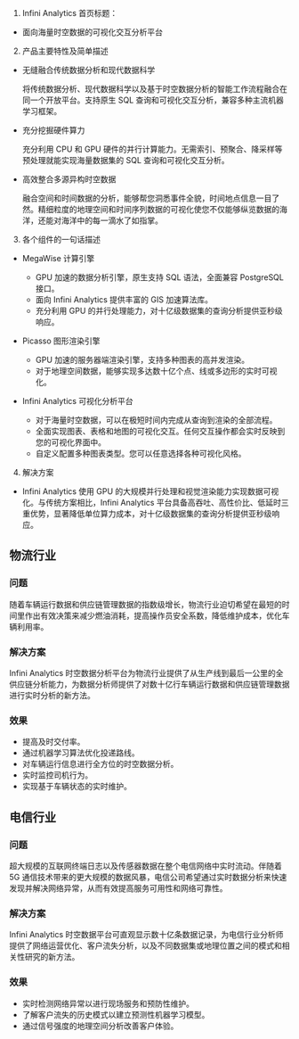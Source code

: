 1. Infini Analytics 首页标题：

- 面向海量时空数据的可视化交互分析平台

2. 产品主要特性及简单描述

- 无缝融合传统数据分析和现代数据科学

  将传统数据分析、现代数据科学以及基于时空数据分析的智能工作流程融合在同一个开放平台。支持原生 SQL 查询和可视化交互分析，兼容多种主流机器学习框架。

- 充分挖掘硬件算力

  充分利用 CPU 和 GPU 硬件的并行计算能力。无需索引、预聚合、降采样等预处理就能实现海量数据集的 SQL 查询和可视化交互分析。

- 高效整合多源异构时空数据

  融合空间和时间数据的分析，能够帮您洞悉事件全貌，时间地点信息一目了然。精细粒度的地理空间和时间序列数据的可视化使您不仅能够纵览数据的海洋，还能对海洋中的每一滴水了如指掌。

3. 各个组件的一句话描述

- MegaWise 计算引擎

  - GPU 加速的数据分析引擎，原生支持 SQL 语法，全面兼容 PostgreSQL 接口。
  - 面向 Infini Analytics 提供丰富的 GIS 加速算法库。
  - 充分利用 GPU 的并行处理能力，对十亿级数据集的查询分析提供亚秒级响应。 

- Picasso 图形渲染引擎

  - GPU 加速的服务器端渲染引擎，支持多种图表的高并发渲染。
  - 对于地理空间数据，能够实现多达数十亿个点、线或多边形的实时可视化。

- Infini Analytics 可视化分析平台

  - 对于海量时空数据，可以在极短时间内完成从查询到渲染的全部流程。
  - 全面实现图表、表格和地图的可视化交互。任何交互操作都会实时反映到您的可视化界面中。
  - 自定义配置多种图表类型。您可以任意选择各种可视化风格。


4. 解决方案

 - Infini Analytics 使用 GPU 的大规模并行处理和视觉渲染能力实现数据可视化。与传统方案相比，Infini Analytics 平台具备高吞吐、高性价比、低延时三重优势，显著降低单位算力成本，对十亿级数据集的查询分析提供亚秒级响应。


## 物流行业

### 问题

随着车辆运行数据和供应链管理数据的指数级增长，物流行业迫切希望在最短的时间里作出有效决策来减少燃油消耗，提高操作员安全系数，降低维护成本，优化车辆利用率。

### 解决方案

Infini Analytics 时空数据分析平台为物流行业提供了从生产线到最后一公里的全供应链分析能力，为数据分析师提供了对数十亿行车辆运行数据和供应链管理数据进行实时分析的新方法。

### 效果

- 提高及时交付率。
- 通过机器学习算法优化投递路线。
- 对车辆运行信息进行全方位的时空数据分析。
- 实时监控司机行为。
- 实现基于车辆状态的实时维护。

## 电信行业

### 问题

超大规模的互联网终端日志以及传感器数据在整个电信网络中实时流动。伴随着 5G 通信技术带来的更大规模的数据风暴，电信公司希望通过实时数据分析来快速发现并解决网络异常，从而有效提高服务可用性和网络可靠性。

### 解决方案

Infini Analytics 时空数据平台可直观显示数十亿条数据记录，为电信行业分析师提供了网络运营优化、客户流失分析，以及不同数据集或地理位置之间的模式和相关性研究的新方法。

### 效果

 - 实时检测网络异常以进行现场服务和预防性维护。
 - 了解客户流失的历史模式以建立预测性机器学习模型。
 - 通过信号强度的地理空间分析改善客户体验。
